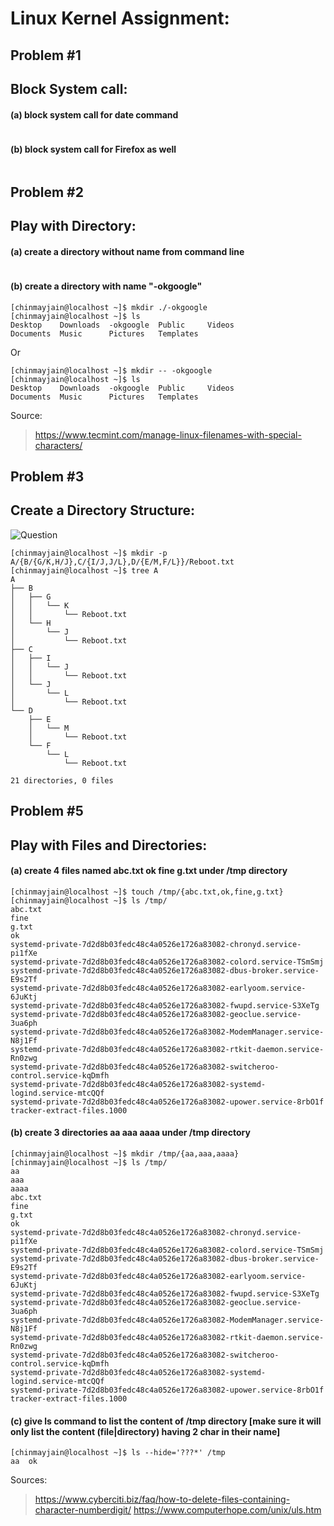 # Linux Kernel Assignment:
## Problem #1     
## Block System call: 
#### (a) block system call for date command 
```
```
#### (b) block system call for Firefox as well
```
```
## Problem #2  
## Play with Directory:
#### (a) create a directory without name from command line
```
```
#### (b) create a directory with name "-okgoogle"
```
[chinmayjain@localhost ~]$ mkdir ./-okgoogle
[chinmayjain@localhost ~]$ ls
Desktop    Downloads  -okgoogle  Public     Videos
Documents  Music      Pictures   Templates
```
Or
```
[chinmayjain@localhost ~]$ mkdir -- -okgoogle
[chinmayjain@localhost ~]$ ls
Desktop    Downloads  -okgoogle  Public     Videos
Documents  Music      Pictures   Templates
```
Source:
> https://www.tecmint.com/manage-linux-filenames-with-special-characters/
## Problem #3
## Create a Directory Structure:
![Question](https://1.bp.blogspot.com/-x6vLWgVIU7Q/XvjlJyKJsnI/AAAAAAAAU0M/lmH8ddGkm90gXPNwUZCUvwCTN6XfJINZgCLcBGAsYHQ/s320/Screenshot%2B2020-06-29%2Bat%2B12.12.55%2BAM.png)
```
[chinmayjain@localhost ~]$ mkdir -p A/{B/{G/K,H/J},C/{I/J,J/L},D/{E/M,F/L}}/Reboot.txt
[chinmayjain@localhost ~]$ tree A
A
├── B
│   ├── G
│   │   └── K
│   │       └── Reboot.txt
│   └── H
│       └── J
│           └── Reboot.txt
├── C
│   ├── I
│   │   └── J
│   │       └── Reboot.txt
│   └── J
│       └── L
│           └── Reboot.txt
└── D
    ├── E
    │   └── M
    │       └── Reboot.txt
    └── F
        └── L
            └── Reboot.txt

21 directories, 0 files
```
## Problem #5
## Play with Files and Directories:
#### (a) create 4 files named abc.txt ok fine g.txt under /tmp directory
```
[chinmayjain@localhost ~]$ touch /tmp/{abc.txt,ok,fine,g.txt}
[chinmayjain@localhost ~]$ ls /tmp/
abc.txt
fine
g.txt
ok
systemd-private-7d2d8b03fedc48c4a0526e1726a83082-chronyd.service-pi1fXe
systemd-private-7d2d8b03fedc48c4a0526e1726a83082-colord.service-TSmSmj
systemd-private-7d2d8b03fedc48c4a0526e1726a83082-dbus-broker.service-E9s2Tf
systemd-private-7d2d8b03fedc48c4a0526e1726a83082-earlyoom.service-6JuKtj
systemd-private-7d2d8b03fedc48c4a0526e1726a83082-fwupd.service-S3XeTg
systemd-private-7d2d8b03fedc48c4a0526e1726a83082-geoclue.service-3ua6ph
systemd-private-7d2d8b03fedc48c4a0526e1726a83082-ModemManager.service-N8j1Ff
systemd-private-7d2d8b03fedc48c4a0526e1726a83082-rtkit-daemon.service-Rn0zwg
systemd-private-7d2d8b03fedc48c4a0526e1726a83082-switcheroo-control.service-kqDmfh
systemd-private-7d2d8b03fedc48c4a0526e1726a83082-systemd-logind.service-mtcQQf
systemd-private-7d2d8b03fedc48c4a0526e1726a83082-upower.service-8rbO1f
tracker-extract-files.1000
```
#### (b) create 3 directories aa aaa aaaa under /tmp directory
```
[chinmayjain@localhost ~]$ mkdir /tmp/{aa,aaa,aaaa}
[chinmayjain@localhost ~]$ ls /tmp/
aa
aaa
aaaa
abc.txt
fine
g.txt
ok
systemd-private-7d2d8b03fedc48c4a0526e1726a83082-chronyd.service-pi1fXe
systemd-private-7d2d8b03fedc48c4a0526e1726a83082-colord.service-TSmSmj
systemd-private-7d2d8b03fedc48c4a0526e1726a83082-dbus-broker.service-E9s2Tf
systemd-private-7d2d8b03fedc48c4a0526e1726a83082-earlyoom.service-6JuKtj
systemd-private-7d2d8b03fedc48c4a0526e1726a83082-fwupd.service-S3XeTg
systemd-private-7d2d8b03fedc48c4a0526e1726a83082-geoclue.service-3ua6ph
systemd-private-7d2d8b03fedc48c4a0526e1726a83082-ModemManager.service-N8j1Ff
systemd-private-7d2d8b03fedc48c4a0526e1726a83082-rtkit-daemon.service-Rn0zwg
systemd-private-7d2d8b03fedc48c4a0526e1726a83082-switcheroo-control.service-kqDmfh
systemd-private-7d2d8b03fedc48c4a0526e1726a83082-systemd-logind.service-mtcQQf
systemd-private-7d2d8b03fedc48c4a0526e1726a83082-upower.service-8rbO1f
tracker-extract-files.1000
```
#### (c) give ls command to list the content of /tmp directory [make sure it will only list the content (file|directory)  having 2 char in their name]
```
[chinmayjain@localhost ~]$ ls --hide='???*' /tmp
aa  ok
```
Sources:
> https://www.cyberciti.biz/faq/how-to-delete-files-containing-character-numberdigit/
> https://www.computerhope.com/unix/uls.htm
